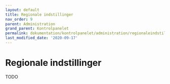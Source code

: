 ```yaml
---
layout: default
title: Regionale indstillinger
nav_order: 9
parent: Administration
grand_parent: Kontrolpanelet
permalink: dokumentation/kontrolpanelet/administration/regionaleindstillinger
last_modified_date: '2020-09-17'
---
```


# Regionale indstillinger

TODO
